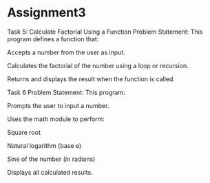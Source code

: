 # Assignment3

Task 5: Calculate Factorial Using a Function
Problem Statement:
This program defines a function that:

Accepts a number from the user as input.

Calculates the factorial of the number using a loop or recursion.

Returns and displays the result when the function is called.

Task 6
Problem Statement:
This program:

Prompts the user to input a number.

Uses the math module to perform:

 Square root

 Natural logarithm (base e)

 Sine of the number (in radians)

Displays all calculated results.


